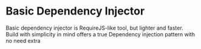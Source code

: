# Basic Dependency Injector
Basic dependency injector is RequireJS-like tool, but lighter and faster. Build with simplicity in mind offers
a true Dependency injection pattern with no need extra <script> tags in the html.
The first version is aimed only to load JS but in a near future Basic Dependency Injector would be able to load HTML and
many more types.

It uses Basic dependency manager and basic deferred to work and it will be part of a front-end framework I'm developing.

### Installation
```sh
$ npm install basic-dependency-injector
```

### Typical use
```
<!DOCTYPE html>
<html lang="en">
<head>
    <meta charset="UTF-8">
    <title>Test Dependency injector</title>
    <script type="text/javascript" src="../basicDependencyInjector-browser.js"></script>
    <script type="text/javascript">
        $req.setConfig({
            jquery: {
                url: 'jquery-2.1.4.min.js'
            },
            underscore: {
                url: 'underscore-min.js',
                deps: ['jquery']
            }
        });
        $req([
           'underscore',
           'jquery'
        ], function(_, $) {
            console.log(_, $);
        });
    </script>
</head>
<body>

</body>
</html>
```

$req receive two params, an array of urls or names (if the last one is the case must be a setConfig call previously) and 
a callback. This callback would be executed right after the load scripts step and the params would be called in the 
same order of the dependencies array.